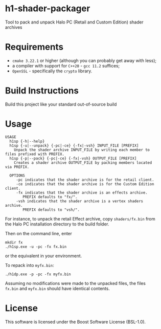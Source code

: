 # h1-shader-packager
Tool to pack and unpack Halo PC (Retail and Custom Edition) shader archives

# Requirements
 * `cmake 3.22.1` or higher (although you can probably get away with less);
 * a compiler with support for `C++20` - `gcc 11.2` suffices;
 * `OpenSSL` - specifically the `crypto` library.

# Build Instructions
Build this project like your standard out-of-source build

# Usage
```
USAGE
  h1sp {-h|--help}
  h1sp {-u|--unpack} {-pc|-ce} {-fx|-vsh} INPUT_FILE [PREFIX] 
    Unpack the shader archive INPUT_FILE by writing each member to files prefixed with PREFIX.
  h1sp {-p|--pack} {-pc|-ce} {-fx|-vsh} OUTPUT_FILE [PREFIX]
    Creates a shader archive OUTPUT_FILE by packing members located via PREFIX.
  
  OPTIONS
     -pc indicates that the shader archive is for the retail client.
     -ce indicates that the shader archive is for the Custom Edition client.
     -fx indicates that the shader archive is an effects archive.
        PREFIX defaults to "fx/".
     -vsh indicates that the shader archive is a vertex shaders archive.
        PREFIX defaults to "vsh/".
```

For instance, to unpack the retail Effect archive, copy `shaders/fx.bin` from
the Halo PC installation directory to the build folder.

Then on the command line, enter
```
mkdir fx
./h1sp.exe -u -pc -fx fx.bin
```
or the equivalent in your environment.

To repack into `myfx.bin`:
```
./h1dp.exe -p -pc -fx myfx.bin
```

Assuming no modifications were made to the unpacked files, the files 
`fx.bin` and `myfx.bin` should have identical contents.

# License
This software is licensed under the Boost Software License (BSL-1.0).